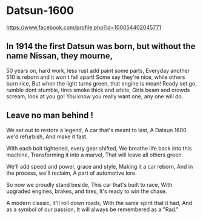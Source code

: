 # Datsun-1600
https://www.facebook.com/profile.php?id=100054402045771

## In 1914 the first Datsun was born, but without the name Nissan, they mourne,
50 years on, hard work, less rust add paint some parts, 
Everyday another 510 is reborn and it won't fall apart!
Some say they're nice, while others burn rice,
But when the light turns green, that engine is mean!
Ready set go, rumble dont stumble, tires smoke thick and white,
Girls beam and crowds scream, look at you go!
You know you really want one, any one will do.


## Leave no man behind !
We set out to restore a legend,
A car that's meant to last,
A Datsun 1600 we'd refurbish,
And make it fast.

With each bolt tightened, every gear shifted,
We breathe life back into this machine,
Transforming it into a marvel,
That will leave all others green.

We'll add speed and power, grace and style,
Making it a car reborn,
And in the process, we'll reclaim,
A part of automotive lore.

So now we proudly stand beside,
This car that's built to race,
With upgraded engines, brakes, and tires,
It's ready to win the chase.

A modern classic, it'll roll down roads,
With the same spirit that it had,
And as a symbol of our passion,
It will always be remembered as a "Rad."



